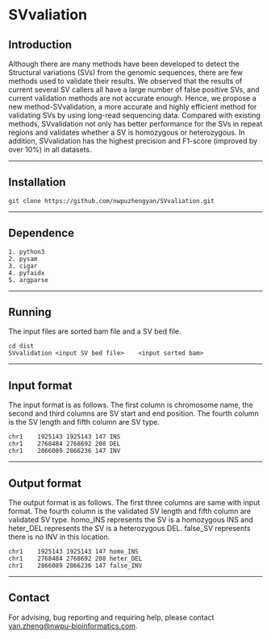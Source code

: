 # SVvaliation
## Introduction

Although there are many methods have been developed to detect the Structural variations (SVs) from the genomic sequences, there are few methods used to validate their results. We observed that the results of current several SV callers all have a large number of false positive SVs, and current validation methods are not accurate enough. Hence, we propose a new method-SVvalidation, a more accurate and highly efficient method for validating SVs by using long-read sequencing data. Compared with existing methods, SVvalidation not only has better performance for the SVs in repeat regions and validates whether a SV is homozygous or heterozygous. In addition, SVvalidation has the highest precision and F1-score (improved by over 10\%) in all datasets.

---
## Installation
```
git clone https://github.com/nwpuzhengyan/SVvaliation.git
```
---
## Dependence
    1. python3
	2. pysam
	3. cigar
	4. pyfaidx
	5. argparse
---
## Running
The input files are sorted bam file and a SV bed file.
```
cd dist
SVvalidation <input SV bed file>	<input sorted bam>
```
---
## Input format
The input format is as follows. The first column is chromosome name, the second and third columns are SV start and end position. The fourth column is the SV length and fifth column are SV type.
```
chr1	1925143	1925143	147	INS
chr1	2768484	2768692	208	DEL
chr1	2866089	2866236	147	INV
```
---
## Output format
The output format is as follows. The first three columns are same with input format. The fourth column is the validated SV length and fifth column are validated SV type. homo_INS represents the SV is a homozygous INS and heter_DEL represents the SV is a heterozygous DEL. false_SV represents there is no INV in this location.
```
chr1	1925143	1925143	147	homo_INS
chr1	2768484	2768692	208	heter_DEL
chr1	2866089	2866236	147	false_INV
```
---
## Contact
For advising, bug reporting and requiring help, please contact yan.zheng@nwpu-bioinformatics.com.

